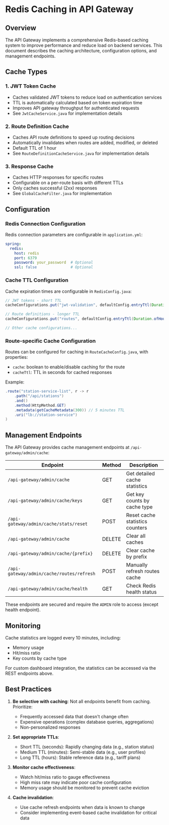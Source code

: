 # Redis Caching in API Gateway

## Overview
The API Gateway implements a comprehensive Redis-based caching system to improve performance and reduce load on backend services. This document describes the caching architecture, configuration options, and management endpoints.

## Cache Types

### 1. JWT Token Cache
- Caches validated JWT tokens to reduce load on authentication services
- TTL is automatically calculated based on token expiration time
- Improves API gateway throughput for authenticated requests
- See `JwtCacheService.java` for implementation details

### 2. Route Definition Cache
- Caches API route definitions to speed up routing decisions
- Automatically invalidates when routes are added, modified, or deleted
- Default TTL of 1 hour
- See `RouteDefinitionCacheService.java` for implementation details

### 3. Response Cache
- Caches HTTP responses for specific routes
- Configurable on a per-route basis with different TTLs
- Only caches successful (2xx) responses
- See `GlobalCacheFilter.java` for implementation

## Configuration

### Redis Connection Configuration
Redis connection parameters are configurable in `application.yml`:

```yaml
spring:
  redis:
    host: redis
    port: 6379
    password: your_password  # Optional
    ssl: false               # Optional
```

### Cache TTL Configuration
Cache expiration times are configurable in `RedisConfig.java`:

```java
// JWT tokens - short TTL
cacheConfigurations.put("jwt-validation", defaultConfig.entryTtl(Duration.ofMinutes(1)));

// Route definitions - longer TTL
cacheConfigurations.put("routes", defaultConfig.entryTtl(Duration.ofHours(1)));

// Other cache configurations...
```

### Route-specific Cache Configuration
Routes can be configured for caching in `RouteCacheConfig.java`, with properties:
- `cache`: boolean to enable/disable caching for the route
- `cacheTtl`: TTL in seconds for cached responses

Example:
```java
.route("station-service-list", r -> r
    .path("/api/stations")
    .and()
    .method(HttpMethod.GET)
    .metadata(getCacheMetadata(300)) // 5 minutes TTL
    .uri("lb://station-service")
)
```

## Management Endpoints

The API Gateway provides cache management endpoints at `/api-gateway/admin/cache`:

| Endpoint | Method | Description |
|----------|--------|-------------|
| `/api-gateway/admin/cache` | GET | Get detailed cache statistics |
| `/api-gateway/admin/cache/keys` | GET | Get key counts by cache type |
| `/api-gateway/admin/cache/stats/reset` | POST | Reset cache statistics counters |
| `/api-gateway/admin/cache` | DELETE | Clear all caches |
| `/api-gateway/admin/cache/{prefix}` | DELETE | Clear cache by prefix |
| `/api-gateway/admin/cache/routes/refresh` | POST | Manually refresh routes cache |
| `/api-gateway/admin/cache/health` | GET | Check Redis health status |

These endpoints are secured and require the `ADMIN` role to access (except health endpoint).

## Monitoring

Cache statistics are logged every 10 minutes, including:
- Memory usage
- Hit/miss ratio
- Key counts by cache type

For custom dashboard integration, the statistics can be accessed via the REST endpoints above.

## Best Practices

1. **Be selective with caching**: Not all endpoints benefit from caching. Prioritize:
   - Frequently accessed data that doesn't change often
   - Expensive operations (complex database queries, aggregations)
   - Non-personalized responses

2. **Set appropriate TTLs**:
   - Short TTL (seconds): Rapidly changing data (e.g., station status)
   - Medium TTL (minutes): Semi-stable data (e.g., user profiles)
   - Long TTL (hours): Stable reference data (e.g., tariff plans)

3. **Monitor cache effectiveness**:
   - Watch hit/miss ratio to gauge effectiveness
   - High miss rate may indicate poor cache configuration
   - Memory usage should be monitored to prevent cache eviction

4. **Cache invalidation**:
   - Use cache refresh endpoints when data is known to change
   - Consider implementing event-based cache invalidation for critical data 